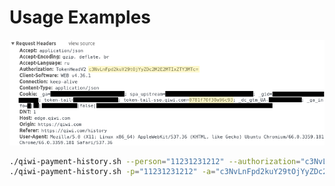 # Usage Examples

![Request Headers](request-headers.png)

```bash
./qiwi-payment-history.sh --person="11231231212" --authorization="c3NvLnFpd2kuY29tOjYyZDc2M2E2MTIxZTY3MTc=" --cookie="0781f70f30a96c93"
./qiwi-payment-history.sh -p="11231231212" -a="c3NvLnFpd2kuY29tOjYyZDc2M2E2MTIxZTY3MTc=" -c="0781f70f30a96c93"
```

